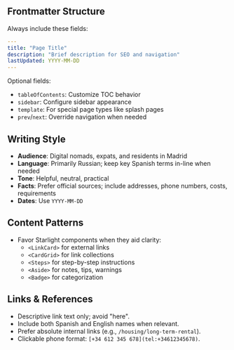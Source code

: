 ## Frontmatter Structure

Always include these fields:

```yaml
---
title: "Page Title"
description: "Brief description for SEO and navigation"
lastUpdated: YYYY-MM-DD
---
```

Optional fields:
- `tableOfContents`: Customize TOC behavior
- `sidebar`: Configure sidebar appearance
- `template`: For special page types like splash pages
- `prev`/`next`: Override navigation when needed

## Writing Style

- **Audience**: Digital nomads, expats, and residents in Madrid
- **Language**: Primarily Russian; keep key Spanish terms in-line when needed
- **Tone**: Helpful, neutral, practical
- **Facts**: Prefer official sources; include addresses, phone numbers, costs, requirements
- **Dates**: Use `YYYY-MM-DD`

## Content Patterns

- Favor Starlight components when they aid clarity:
  - `<LinkCard>` for external links
  - `<CardGrid>` for link collections
  - `<Steps>` for step-by-step instructions
  - `<Aside>` for notes, tips, warnings
  - `<Badge>` for categorization

## Links & References

- Descriptive link text only; avoid "here".
- Include both Spanish and English names when relevant.
- Prefer absolute internal links (e.g., `/housing/long-term-rental`).
- Clickable phone format: `[+34 612 345 678](tel:+34612345678)`.

